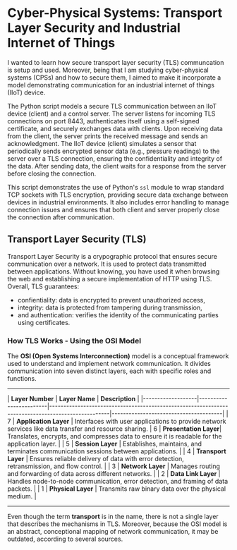 # Cyber-Physical Systems: Transport Layer Security and Industrial Internet of Things 
I wanted to learn how secure transport layer security (TLS) communcation is setup and used.  Moreover, being that I am studying cyber-physical systems (CPSs) and how to secure them, I aimed to make it incorporate a model demonstrating communication for an industrial internet of things (IIoT) device. 

The Python script models a secure TLS communication between an IIoT device (client) and a control server. The server listens for incoming TLS connections on port 8443, authenticates itself using a self-signed certificate, and securely exchanges data with clients. Upon receiving data from the client, the server prints the received message and sends an acknowledgment. The IIoT device (client) simulates a sensor that periodically sends encrypted sensor data (e.g., pressure readings) to the server over a TLS connection, ensuring the confidentiality and integrity of the data. After sending data, the client waits for a response from the server before closing the connection.

This script demonstrates the use of Python's `ssl` module to wrap standard TCP sockets with TLS encryption, providing secure data exchange between devices in industrial environments. It also includes error handling to manage connection issues and ensures that both client and server properly close the connection after communication.
 
## Transport Layer Security (TLS)
Transport Layer Security is a crypographic protocol that ensures secure communication over a network.  It is used to protect data transmitted between applications.  Without knowing, you have used it when browsing the web and establishing a secure implementation of HTTP using TLS.  Overall, TLS guarantees: 

- confientiality: data is encrypted to prevent unauthorized access,
- integrity: data is protected from tampering during transmission, 
- and authentication: verifies the identity of the communicating parties using certificates.

### How TLS Works - Using the OSI Model

The **OSI (Open Systems Interconnection)** model is a conceptual framework used to understand and implement network communication. It divides communication into seven distinct layers, each with specific roles and functions. 

---

| **Layer Number** | **Layer Name**         | **Description**                                                                                   | 
|-------------------|------------------------|---------------------------------------------------------------------------------------------------|---------------------------------------|
| 7                 | **Application Layer** | Interfaces with user applications to provide network services like data transfer and resource sharing. 
| 6                 | **Presentation Layer**| Translates, encrypts, and compresses data to ensure it is readable for the application layer.      | 
| 5                 | **Session Layer**     | Establishes, maintains, and terminates communication sessions between applications.               | 
| 4                 | **Transport Layer**   | Ensures reliable delivery of data with error detection, retransmission, and flow control.                                    |
| 3                 | **Network Layer**     | Manages routing and forwarding of data across different networks.                                               |
| 2                 | **Data Link Layer**   | Handles node-to-node communication, error detection, and framing of data packets.                   |
| 1                 | **Physical Layer**    | Transmits raw binary data over the physical medium.                   |

---

Even though the term **transport** is in the name, there is not a single layer that describes the mechanisms in TLS.  Moreover, because the OSI model is an abstract, conceptional mapping of network communication, it may be outdated, according to several sources. 